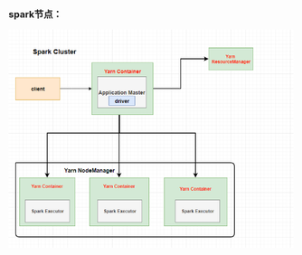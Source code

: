 ### spark节点：
![Image text](https://github.com/JackLiuWei/hadoop/blob/master/JLUJLPPOTA28~WT%25CIB%25%7D_9.png)

